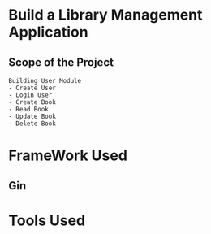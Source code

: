 # Build a Library Management Application 
## Scope of the Project 
    Building User Module 
    - Create User 
    - Login User 
    - Create Book
    - Read Book
    - Update Book 
    - Delete Book

# FrameWork Used 
## Gin 

# Tools Used 


